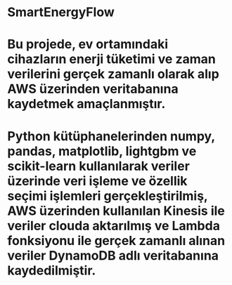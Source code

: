 # SmartEnergyFlow
# Bu projede, ev ortamındaki cihazların enerji tüketimi ve zaman verilerini gerçek zamanlı olarak alıp AWS üzerinden veritabanına kaydetmek amaçlanmıştır.
# Python kütüphanelerinden numpy, pandas, matplotlib, lightgbm ve scikit-learn kullanılarak veriler üzerinde veri işleme ve özellik seçimi işlemleri gerçekleştirilmiş, AWS üzerinden kullanılan Kinesis ile veriler clouda aktarılmış ve Lambda fonksiyonu ile gerçek zamanlı alınan veriler DynamoDB adlı veritabanına kaydedilmiştir.

